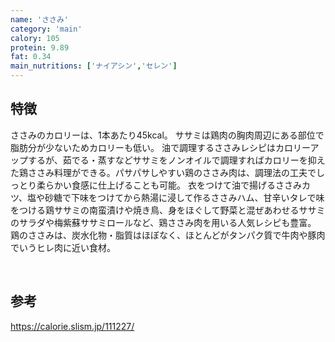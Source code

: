 ```yaml
---
name: 'ささみ'
category: 'main'
calory: 105
protein: 9.89
fat: 0.34
main_nutritions: ['ナイアシン','セレン']
---
```


## 特徴

ささみのカロリーは、1本あたり45kcal。
ササミは鶏肉の胸肉周辺にある部位で脂肪分が少ないためカロリーも低い。
油で調理するささみレシピはカロリーアップするが、茹でる・蒸すなどササミをノンオイルで調理すればカロリーを抑えた鶏ささみ料理ができる。パサパサしやすい鶏のささみ肉は、調理法の工夫でしっとり柔らかい食感に仕上げることも可能。
衣をつけて油で揚げるささみカツ、塩や砂糖で下味をつけてから熱湯に浸して作るささみハム、甘辛いタレで味をつける鶏ササミの南蛮漬けや焼き鳥、身をほぐして野菜と混ぜあわせるササミのサラダや梅紫蘇ササミロールなど、鶏ささみ肉を用いる人気レシピも豊富。
鶏のささみは、炭水化物・脂質はほぼなく、ほとんどがタンパク質で牛肉や豚肉でいうヒレ肉に近い食材。

<br>

## 参考

https://calorie.slism.jp/111227/
